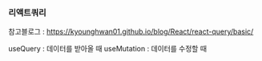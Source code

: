 ### 리액트쿼리

참고블로그 : https://kyounghwan01.github.io/blog/React/react-query/basic/

useQuery : 데이터를 받아올 때
useMutation : 데이터를 수정할 때
